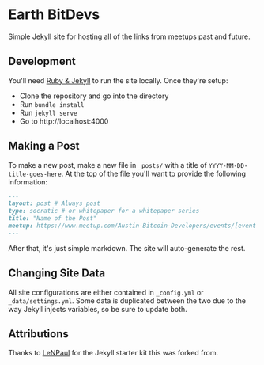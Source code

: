 # Earth BitDevs

Simple Jekyll site for hosting all of the links from meetups past and future.

## Development

You'll need [Ruby & Jekyll](https://jekyllrb.com/docs/installation/) to run the
site locally. Once they're setup:

* Clone the repository and go into the directory
* Run `bundle install`
* Run `jekyll serve`
* Go to http://localhost:4000

## Making a Post

To make a new post, make a new file in `_posts/` with a title of
`YYYY-MM-DD-title-goes-here`. At the top of the file you'll want to provide the
following information:

```md
---
layout: post # Always post
type: socratic # or whitepaper for a whitepaper series
title: "Name of the Post"
meetup: https://www.meetup.com/Austin-Bitcoin-Developers/events/[event id here]/
---
```

After that, it's just simple markdown. The site will auto-generate the rest.

## Changing Site Data

All site configurations are either contained in `_config.yml` or
`_data/settings.yml`. Some data is duplicated between the two due to the way
Jekyll injects variables, so be sure to update both.

## Attributions

Thanks to [LeNPaul](https://github.com/LeNPaul/jekyll-starter-kit) for the
Jekyll starter kit this was forked from.
